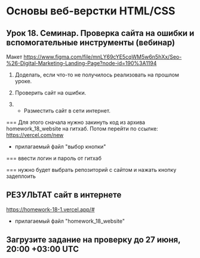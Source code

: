 #  Основы веб-верстки HTML/CSS

## Урок 18. Семинар. Проверка сайта на ошибки и вспомогательные инструменты (вебинар)

Макет https://www.figma.com/file/mnLY69cYE5cqWM5w6n5hXx/Seo-%26-Digital-Marketing-Landing-Page?node-id=190%3A1194

1. Доделать, если что-то не получилось реализовать на прошлом уроке.

2. Проверить сайт на ошибки.

3. * Разместить сайт в сети интернет.


===    Для этого сначала нужно закинуть код из архива homework_18_website на гитхаб. 
Потом перейти по ссылке:
https://vercel.com/new


- прилагаемый файл "выбор кнопки"

===    ввести логин и пароль от гитхаб

===    нужно будет выбрать репозиторий с сайтом и нажать кнопку задеплоить
 
 
 
##  РЕЗУЛЬТАТ сайт в интернете

https://homework-18-1.vercel.app/#



-  прилагаемый файл "homework_18_website"


## Загрузите задание на проверку до 27 июня, 20:00 +03:00 UTC